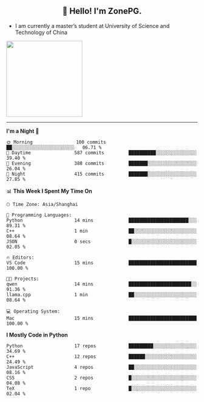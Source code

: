 <h2 align="center">👋 Hello! I'm ZonePG.</h2>

- I am currently a master’s student at University of Science and Technology of China

<img height=200 align="center" src="https://github-readme-stats.vercel.app/api?username=zonepg" />

-------

<!--START_SECTION:waka-->
**I'm a Night 🦉** 

```text
🌞 Morning                100 commits         ██░░░░░░░░░░░░░░░░░░░░░░░   06.71 % 
🌆 Daytime                587 commits         ██████████░░░░░░░░░░░░░░░   39.40 % 
🌃 Evening                388 commits         ███████░░░░░░░░░░░░░░░░░░   26.04 % 
🌙 Night                  415 commits         ███████░░░░░░░░░░░░░░░░░░   27.85 % 
```


📊 **This Week I Spent My Time On** 

```text
🕑︎ Time Zone: Asia/Shanghai

💬 Programming Languages: 
Python                   14 mins             ██████████████████████░░░   89.31 % 
C++                      1 min               ██░░░░░░░░░░░░░░░░░░░░░░░   08.64 % 
JSON                     0 secs              █░░░░░░░░░░░░░░░░░░░░░░░░   02.05 % 

🔥 Editors: 
VS Code                  15 mins             █████████████████████████   100.00 % 

🐱‍💻 Projects: 
qwen                     14 mins             ███████████████████████░░   91.36 % 
llama.cpp                1 min               ██░░░░░░░░░░░░░░░░░░░░░░░   08.64 % 

💻 Operating System: 
Mac                      15 mins             █████████████████████████   100.00 % 
```

**I Mostly Code in Python** 

```text
Python                   17 repos            █████████░░░░░░░░░░░░░░░░   34.69 % 
C++                      12 repos            ██████░░░░░░░░░░░░░░░░░░░   24.49 % 
JavaScript               4 repos             ██░░░░░░░░░░░░░░░░░░░░░░░   08.16 % 
CSS                      2 repos             █░░░░░░░░░░░░░░░░░░░░░░░░   04.08 % 
TeX                      1 repo              █░░░░░░░░░░░░░░░░░░░░░░░░   02.04 % 
```




<!--END_SECTION:waka-->
